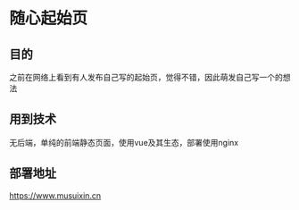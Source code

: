 # 随心起始页
## 目的
之前在网络上看到有人发布自己写的起始页，觉得不错，因此萌发自己写一个的想法

## 用到技术
无后端，单纯的前端静态页面，使用vue及其生态，部署使用nginx

## 部署地址
https://www.musuixin.cn
